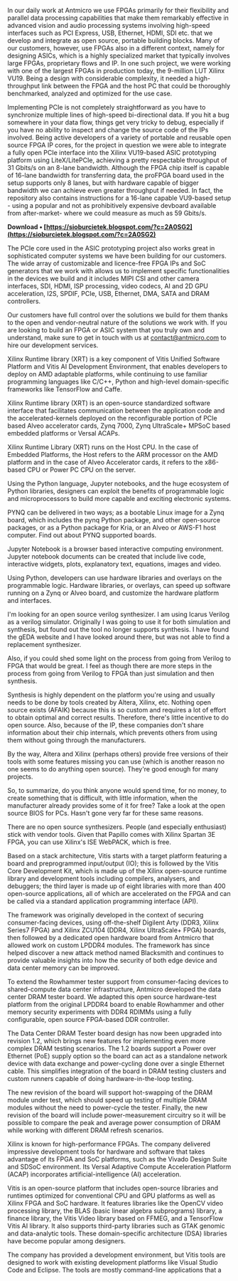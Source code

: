 
 
In our daily work at Antmicro we use FPGAs primarily for their flexibility and parallel data processing capabilities that make them remarkably effective in advanced vision and audio processing systems involving high-speed interfaces such as PCI Express, USB, Ethernet, HDMI, SDI etc. that we develop and integrate as open source, portable building blocks. Many of our customers, however, use FPGAs also in a different context, namely for designing ASICs, which is a highly specialized market that typically involves large FPGAs, proprietary flows and IP. In one such project, we were working with one of the largest FPGAs in production today, the 9-million LUT Xilinx VU19. Being a design with considerable complexity, it needed a high-throughput link between the FPGA and the host PC that could be thoroughly benchmarked, analyzed and optimized for the use case.
 
Implementing PCIe is not completely straightforward as you have to synchronize multiple lines of high-speed bi-directional data. If you hit a bug somewhere in your data flow, things get very tricky to debug, especially if you have no ability to inspect and change the source code of the IPs involved. Being active developers of a variety of portable and reusable open source FPGA IP cores, for the project in question we were able to integrate a fully open PCIe interface into the Xilinx VU19-based ASIC prototyping platform using LiteX/LitePCIe, achieving a pretty respectable throughput of 31 Gbits/s on an 8-lane bandwidth. Although the FPGA chip itself is capable of 16-lane bandwidth for transferring data, the proFPGA board used in the setup supports only 8 lanes, but with hardware capable of bigger bandwidth we can achieve even greater throughput if needed. In fact, the repository also contains instructions for a 16-lane capable VU9-based setup - using a popular and not as prohibitively expensive devboard available from after-market- where we could measure as much as 59 Gbits/s.
 
**Download • [https://sioburcietek.blogspot.com/?c=2A0SG2](https://sioburcietek.blogspot.com/?c=2A0SG2)**


 
The PCIe core used in the ASIC prototyping project also works great in sophisticated computer systems we have been building for our customers. The wide array of customizable and licence-free FPGA IPs and SoC generators that we work with allows us to implement specific functionalities in the devices we build and it includes MIPI CSI and other camera interfaces, SDI, HDMI, ISP processing, video codecs, AI and 2D GPU acceleration, I2S, SPDIF, PCIe, USB, Ethernet, DMA, SATA and DRAM controllers.
 
Our customers have full control over the solutions we build for them thanks to the open and vendor-neutral nature of the solutions we work with. If you are looking to build an FPGA or ASIC system that you truly own and understand, make sure to get in touch with us at contact@antmicro.com to hire our development services.
 
Xilinx Runtime library (XRT) is a key component of Vitis Unified Software Platform and Vitis AI Development Environment, that enables developers to deploy on AMD adaptable platforms, while continuing to use familiar programming languages like C/C++, Python and high-level domain-specific frameworks like TensorFlow and Caffe.
 
Xilinx Runtime library (XRT) is an open-source standardized software interface that facilitates communication between the application code and the accelerated-kernels deployed on the reconfigurable portion of PCIe based Alveo accelerator cards, Zynq 7000, Zynq UltraScale+ MPSoC based embedded platforms or Versal ACAPs.
 
Xilinx Runtime Library (XRT) runs on the Host CPU. In the case of Embedded Platforms, the Host refers to the ARM processor on the AMD platform and in the case of Alveo Accelerator cards, it refers to the x86-based CPU or Power PC CPU on the server.
 
Using the Python language, Jupyter notebooks, and the huge ecosystem of Python libraries, designers can exploit the benefits of programmable logic and microprocessors to build more capable and exciting electronic systems.

PYNQ can be delivered in two ways; as a bootable Linux image for a Zynq board, which includes the pynq Python package, and other open-source packages, or as a Python package for Kria, or an Alveo or AWS-F1 host computer. Find out about PYNQ supported boards.
 
Jupyter Notebook is a browser based interactive computing environment. Jupyter notebook documents can be created that include live code, interactive widgets, plots, explanatory text, equations, images and video.
 
Using Python, developers can use hardware libraries and overlays on the programmable logic. Hardware libraries, or overlays, can speed up software running on a Zynq or Alveo board, and customize the hardware platform and interfaces.
 
I'm looking for an open source verilog synthesizer. I am using Icarus Verilog as a verilog simulator. Originally I was going to use it for both simulation and synthesis, but found out the tool no longer supports synthesis. I have found the gEDA website and I have looked around there, but was not able to find a replacement synthesizer.
 
Also, if you could shed some light on the process from going from Verilog to FPGA that would be great. I feel as though there are more steps in the process from going from Verilog to FPGA than just simulation and then synthesis.
 
Synthesis is highly dependent on the platform you're using and usually needs to be done by tools created by Altera, Xilinx, etc. Nothing open source exists (AFAIK) because this is so custom and requires a lot of effort to obtain optimal and correct results. Therefore, there's little incentive to do open source. Also, because of the IP, these companies don't share information about their chip internals, which prevents others from using them without going through the manufacturers.
 
By the way, Altera and Xilinx (perhaps others) provide free versions of their tools with some features missing you can use (which is another reason no one seems to do anything open source). They're good enough for many projects.
 
So, to summarize, do you think anyone would spend time, for no money, to create something that is difficult, with little information, when the manufacturer already provides some of it for free? Take a look at the open source BIOS for PCs. Hasn't gone very far for these same reasons.
 
There are no open source synthesizers. People (and especially enthusiast) stick with vendor tools. Given that Papillo comes with Xilinx Spartan 3E FPGA, you can use Xilinx's ISE WebPACK, which is free.
 
Based on a stack architecture, Vitis starts with a target platform featuring a board and preprogrammed input/output (IO); this is followed by the Vitis Core Development Kit, which is made up of the Xilinx open-source runtime library and development tools including compilers, analysers, and debuggers; the third layer is made up of eight libraries with more than 400 open-source applications, all of which are accelerated on the FPGA and can be called via a standard application programming interface (API).
 
The framework was originally developed in the context of securing consumer-facing devices, using off-the-shelf Digilent Arty (DDR3, Xilinx Series7 FPGA) and Xilinx ZCU104 (DDR4, Xilinx UltraScale+ FPGA) boards, then followed by a dedicated open hardware board from Antmicro that allowed work on custom LPDDR4 modules. The framework has since helped discover a new attack method named Blacksmith and continues to provide valuable insights into how the security of both edge device and data center memory can be improved.
 
To extend the Rowhammer tester support from consumer-facing devices to shared-compute data center infrastructure, Antmicro developed the data center DRAM tester board. We adapted this open source hardware-test platform from the original LPDDR4 board to enable Rowhammer and other memory security experiments with DDR4 RDIMMs using a fully configurable, open source FPGA-based DDR controller.
 
The Data Center DRAM Tester board design has now been upgraded into revision 1.2, which brings new features for implementing even more complex DRAM testing scenarios. The 1.2 boards support a Power over Ethernet (PoE) supply option so the board can act as a standalone network device with data exchange and power-cycling done over a single Ethernet cable. This simplifies integration of the board in DRAM testing clusters and custom runners capable of doing hardware-in-the-loop testing.
 
The new revision of the board will support hot-swapping of the DRAM module under test, which should speed up testing of multiple DRAM modules without the need to power-cycle the tester. Finally, the new revision of the board will include power-measurement circuitry so it will be possible to compare the peak and average power consumption of DRAM while working with different DRAM refresh scenarios.
 
Xilinx is known for high-performance FPGAs. The company delivered impressive development tools for hardware and software that takes advantage of its FPGA and SoC platforms, such as the Vivado Design Suite and SDSoC environment. Its Versal Adaptive Compute Acceleration Platform (ACAP) incorporates artificial-intelligence (AI) acceleration.
 
Vitis is an open-source platform that includes open-source libraries and runtimes optimized for conventional CPU and GPU platforms as well as Xilinx FPGA and SoC hardware. It features libraries like the OpenCV video processing library, the BLAS (basic linear algebra subprograms) library, a finance library, the Vitis Video library based on FFMEG, and a TensorFlow Vitis AI library. It also supports third-party libraries such as GTAK genomic and data-analytic tools. These domain-specific architecture (DSA) libraries have become popular among designers.
 
The company has provided a development environment, but Vitis tools are designed to work with existing development platforms like Visual Studio Code and Eclipse. The tools are mostly command-line applications that a